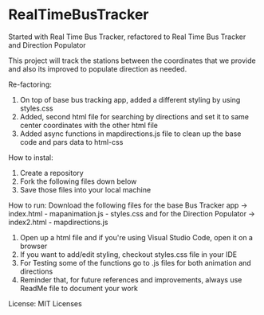 # RealTimeBusTracker
Started with Real Time Bus Tracker, refactored to Real Time Bus Tracker and Direction Populator

This project will track the stations between the coordinates that we provide and also its improved to populate direction as needed.

Re-factoring:
1. On top of base bus tracking app, added a different styling by using styles.css
2. Added, second html file for searching by directions and set it to same center coordinates with the other html file
3. Added async functions in mapdirections.js file to clean up the base code and pars data to html-css


How to instal:
1. Create a repository
2. Fork the following files down below
3. Save those files into your local machine

How to run:
Download the following files for the base Bus Tracker app -> index.html - mapanimation.js - styles.css 
and for the Direction Populator -> index2.html - mapdirections.js
1. Open up a html file and if you're using Visual Studio Code, open it on a browser
2. If you want to add/edit styling, checkout styles.css file in your IDE
3. For Testing some of the functions go to .js files for both animation and directions
4. Reminder that, for future references and improvements, always use ReadMe file to document your work


License: MIT Licenses
